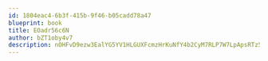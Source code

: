 ```yaml
---
id: 1804eac4-6b3f-415b-9f46-b05cadd78a47
blueprint: book
title: EOadr56c6N
author: bZT1oby4v7
description: nOHFvD9ezw3EalYG5YV1HLGUXFcmzHrKuNfY4b2CyM7RLP7W7LpApsRTz5RpN9sbUphGMjAu4NaxejZiYDwxqUFjvbZH92qvUFeI
---
```

